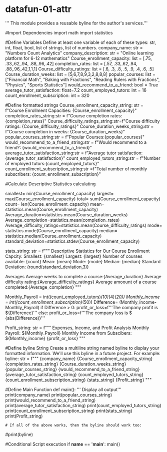 # datafun-01-attr
''' This module provides a reusable byline for the author's services.'''

#Import Dependencies
import math
import statistics

#Define Variables Define at least one variable of each of these types: str, int, float, bool, list of strings, list of numbers.
company_name: str = "Numbers Count Analytics"
company_description: str = "Online learning platform for 6-12 mathematics"
Course_enrollment_capacity: list = [.75, .33,.62,.94, .88,.96,.42]
completion_rates: list = [.57, .33,.62,.94, .88,.96,.42,1,1,1]
Course_difficulty_ratings: list = [.6, .3, .8, .5, .9, .4, .6, .5]
Course_duration_weeks: list = [5,6,7,8,9,3,2,8,8,8]
popular_courses: list = ["Financial Math", "Baking with Fractions", "Reading Rulers with Fractions", "Physics", "Sports Statistics"] 
would_recommend_to_a_friend: bool = True
average_tutor_satisfaction: float=7.2
count_employed_tutors: int = 16
count_enrollment_subscription: int = 320

#Define formatted strings
Course_enrollment_capacity_string: str = f"Course Enrollment Capacities: {Course_enrollment_capacity}"
completion_rates_string:str = f"Course completion rates: {completion_rates}"
Course_difficulty_ratings_string:str=f"Course difficulty ratings: {Course_difficulty_ratings}"
Course_duration_weeks_string:str = f"Course completion in weeks: {Course_duration_weeks}"
popular_courses_string:str = f"Popular Courses:{popular_courses}"
would_recommend_to_a_friend_string:str = f"Would recommend to a friend?: {would_recommend_to_a_friend}"
average_tutor_satisfaction_string:str = f"Average tutor satisfaction: {average_tutor_satisfaction}"
count_employed_tutors_string:str = f"Number of employed tutors:{count_employed_tutors}"
count_enrollment_subscription_string:str =f"Total number of monthly subscribers: {count_enrollment_subscription}"

#Calculate Descriptive Statistics calculating 



smallest= min(Course_enrollment_capacity)
largest= max(Course_enrollment_capacity)
total= sum(Course_enrollment_capacity)
count= len(Course_enrollment_capacity)
mean= statistics.mean(Course_enrollment_capacity)
Average_duration=statistics.mean(Course_duration_weeks)
Average_completion=statistics.mean(completion_rates)
Average_difficulty_ratings=statistics.mean(Course_difficulty_ratings)
mode= statistics.mode(Course_enrollment_capacity)
median= statistics.median(Course_enrollment_capacity)
standard_deviation=statistics.stdev(Course_enrollment_capacity)

stats_string: str = f"""
Descriptive Statistics for Our Course Enrollment Capcity:
  Smallest: {smallest}
  Largest: {largest}
  Number of courses available: {count}
  Mean: {mean}
  Mode: {mode}
  Median: {median}
  Standard Deviation: {round(standard_deviation,3)}
  
Averages
    Average weeks to complete a course:{Average_duration}
    Average difficulty rating:{Average_difficulty_ratings}
    Average amoount of a course completed:{Average_completion}
"""

Monthly_Payroll = int((count_employed_tutors)*(10)*(4)*(20))
Monthly_income = int((count_enrollment_subscription)*(50))
Difference= (Monthly_income-Monthly_Payroll)
if Difference > 0:
    profit_or_loss=f'''The company profit is ${Difference}'''
else:
    profit_or_loss=f'''The company loss is $ {abs(Difference)}'''
    
Profit_string: str = f"""
Expenses, Income, and Profit Analysis
     Monthly Payroll: ${Monthly_Payroll}
     Monthly Income from Subscibers: ${Monthly_income}
     {profit_or_loss}
"""

#Define byline String Create a multiline string named byline to display your formatted information. We'll use this byline in a future project. For example:
byline: str = f"""
    {company_name}
    {Course_enrollment_capacity_string}
    {completion_rates_string}
    {Course_duration_weeks_string}
    {popular_courses_string}
    {would_recommend_to_a_friend_string}
    {average_tutor_satisfaction_string}
    {count_employed_tutors_string}
    {count_enrollment_subscription_string}
    {stats_string}
    {Profit_string}
"""

#Define Main Function 
def main():
    ''' Display all output'''
    print(company_name)
    print(popular_courses_string)
    print(would_recommend_to_a_friend_string)
    print(average_tutor_satisfaction_string)
    print(count_employed_tutors_string)
    print(count_enrollment_subscription_string)
    print(stats_string)
    print(Profit_string)

    # If all of the above works, then the byline should work too:
#print(byline)


#Conditional Script execution 
if __name__ == '__main__':
    main()
    
    
    
    



